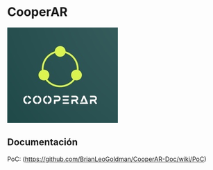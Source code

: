 # CooperAR

![Logo](https://github.com/BrianLeoGoldman/CooperAR-Doc/blob/main/Logo.jpg?raw=true)

## Documentación

PoC: (https://github.com/BrianLeoGoldman/CooperAR-Doc/wiki/PoC)

